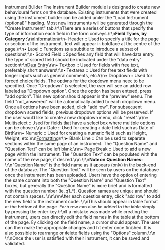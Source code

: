 Instrument Builder
The Instrument Builder module is designed to create new behavioural forms on the database. Existing instruments that were created using the instrument builder can be added under the \"Load Instrument (optional)\" heading. Most new instruments will be generated through the \"Create Instrument\" tab.\r\nThere are a series of buttons that specify the type of information each field in the form conveys.\r\n<b>Field Types, by Category :</b>\r\n<u>Information</u>\r\n• Header :: Used to specify a title for the page or section of the instrument. Text will appear in boldface at the centre of the page.\r\n• Label :: Functions as a subtitle to introduce a subset of questions\r\n• Scored Field :: Specifies any field that will have data entry. The type of scored field should be indicated under the \"data entry\" section\r\n<u>Data Entry</u>\r\n• Textbox :: Used for fields with free text, preferably short answers\r\n• Textarea :: Used for free text fields with longer inputs such as general comments, etc.\r\n• Dropdown :: Used for forced choice fields. The options for the dropdown menu need to be specified.  Once \"Dropdown\" is selected, the user will see an added row labeled as \"Dropdown option\". Once the option has been entered, press \"add option\". This new option should appear in the \"preview\" menu. The field \"not_answered\" will be automatically added to each dropdown menu. Once all options have been added, click \"add row\". For subsequent dropdown scored fields, previous dropdown options will be preserved. If the user would like to create a new dropdown menu, click \"reset\".\r\n• Multiselect :: Used for fields that have a select box where multiple options can be chosen.\r\n• Date :: Used for creating a date field such as Date of Birth\r\n• Numeric :: Used for creating a numeric field such as Height, Weight, etc.\r\n<u>Formatting</u>\r\n• Blank Line :: Can be used to separate sections within the same page of an instrument. The \"Question Name\" and \"Question Text\" can be left blank.\r\n• Page Break :: Used to add a new page within the instrument. The \"Question Text\" can be populated with the name of the new page, if desired.\r\n \r\n<b>Note on Question Names: </b>\r\n\"Question Name\" is the field name as it appears (only) in the back-end of the database. The \"Question Text\" will be seen by users on the database once the instrument has been uploaded. Users have the option of entering the same content into both the \"Question Name\" and \"Question Text\" boxes, but generally the \"Question Name\" is more brief and is formatted with the question number (ie. q1_*). Question names are unique and should not contain spaces. \r\n\r\nAfter each question entry, click \"add row\" to add the new field to the instrument code. \r\nThis should appear in table format at the bottom of the page. Each row can also be added to the table simply by pressing the enter key.\r\nIf a mistake was made while creating the instrument, users can directly edit the field names in the table at the bottom of the page. By clicking on the field name, a cursor should appear. The user can then make the appropriate changes and hit enter once finished. It is also possible to rearrange or delete fields using the \"Options\" column.\r\n \r\nOnce the user is satisfied with their instrument, it can be saved and validated.
